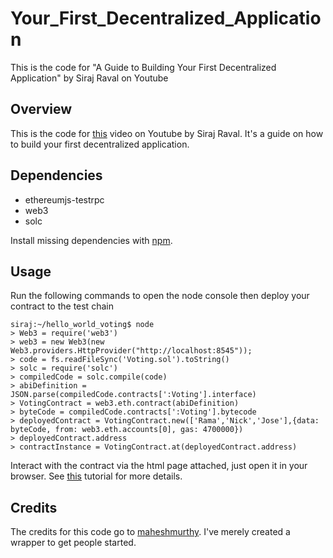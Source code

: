 # Your_First_Decentralized_Application
This is the code for "A Guide to Building Your First Decentralized Application" by Siraj Raval on Youtube


## Overview

This is the code for [this](https://youtu.be/gSQXq2_j-mw) video on Youtube by Siraj Raval. It's a guide on how to build your first decentralized application. 

## Dependencies

* ethereumjs-testrpc 
* web3
* solc

Install missing dependencies with [npm](https://www.npmjs.com/). 

## Usage

Run the following commands to open the node console then deploy your contract to the test chain

```
siraj:~/hello_world_voting$ node
> Web3 = require('web3')
> web3 = new Web3(new Web3.providers.HttpProvider("http://localhost:8545"));
> code = fs.readFileSync('Voting.sol').toString()
> solc = require('solc')
> compiledCode = solc.compile(code)
> abiDefinition = JSON.parse(compiledCode.contracts[':Voting'].interface)
> VotingContract = web3.eth.contract(abiDefinition)
> byteCode = compiledCode.contracts[':Voting'].bytecode
> deployedContract = VotingContract.new(['Rama','Nick','Jose'],{data: byteCode, from: web3.eth.accounts[0], gas: 4700000})
> deployedContract.address
> contractInstance = VotingContract.at(deployedContract.address)
```

Interact with the contract via the html page attached, just open it in your browser. See [this](https://medium.com/@mvmurthy/full-stack-hello-world-voting-ethereum-dapp-tutorial-part-1-40d2d0d807c2) tutorial for more details. 

## Credits

The credits for this code go to [maheshmurthy](https://gist.github.com/maheshmurthy). I've merely created a wrapper to get people started. 

